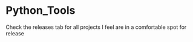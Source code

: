 # Python_Tools
Check the releases tab for all projects I feel are in a comfortable spot for release
